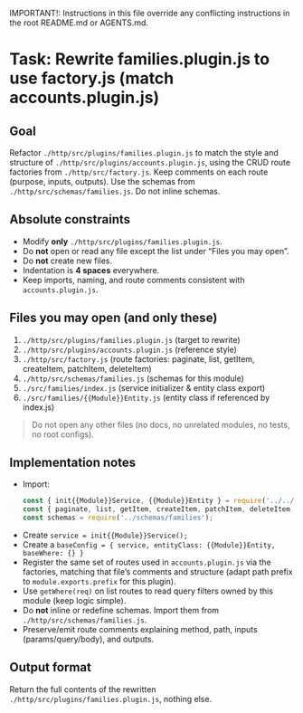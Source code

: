 IMPORTANT!: Instructions in this file override any conflicting instructions in the root README.md or AGENTS.md.

# Task: Rewrite families.plugin.js to use factory.js (match accounts.plugin.js)

## Goal
Refactor `./http/src/plugins/families.plugin.js` to match the style and structure of `./http/src/plugins/accounts.plugin.js`, using the CRUD route factories from `./http/src/factory.js`. Keep comments on each route (purpose, inputs, outputs). Use the schemas from `./http/src/schemas/families.js`. Do not inline schemas.

## Absolute constraints
- Modify **only** `./http/src/plugins/families.plugin.js`.
- Do **not** open or read any file except the list under “Files you may open”.
- Do **not** create new files.
- Indentation is **4 spaces** everywhere.
- Keep imports, naming, and route comments consistent with `accounts.plugin.js`.

## Files you may open (and only these)
1. `./http/src/plugins/families.plugin.js`        (target to rewrite)  
2. `./http/src/plugins/accounts.plugin.js`         (reference style)  
3. `./http/src/factory.js`                         (route factories: paginate, list, getItem, createItem, patchItem, deleteItem)  
4. `./http/src/schemas/families.js`              (schemas for this module)  
5. `./src/families/index.js`                     (service initializer & entity class export)  
6. `./src/families/{{Module}}Entity.js`          (entity class if referenced by index.js)  

> Do not open any other files (no docs, no unrelated modules, no tests, no root configs).

## Implementation notes
- Import:
    ```js
    const { init{{Module}}Service, {{Module}}Entity } = require('../../src/families');
    const { paginate, list, getItem, createItem, patchItem, deleteItem } = require('../factory');
    const schemas = require('../schemas/families');
    ```
- Create `service = init{{Module}}Service();`
- Create a `baseConfig = { service, entityClass: {{Module}}Entity, baseWhere: {} }`
- Register the same set of routes used in `accounts.plugin.js` via the factories, matching that file’s comments and structure (adapt path prefix to `module.exports.prefix` for this plugin).
- Use `getWhere(req)` on list routes to read query filters owned by this module (keep logic simple).
- Do **not** inline or redefine schemas. Import them from `./http/src/schemas/families.js`.
- Preserve/emit route comments explaining method, path, inputs (params/query/body), and outputs.

## Output format
Return the full contents of the rewritten `./http/src/plugins/families.plugin.js`, nothing else.